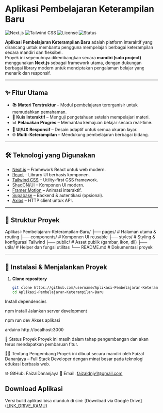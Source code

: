 # Aplikasi Pembelajaran Keterampilan Baru

![Next.js](https://img.shields.io/badge/Next.js-13.4-blue?logo=next.js)
![Tailwind CSS](https://img.shields.io/badge/Tailwind_CSS-3.3-38B2AC?logo=tailwind-css)
![License](https://img.shields.io/badge/license-MIT-green)
![Status](https://img.shields.io/badge/status-Development-orange)

**Aplikasi Pembelajaran Keterampilan Baru** adalah platform interaktif yang dirancang untuk membantu pengguna mempelajari berbagai keterampilan secara mandiri dan fleksibel.  
Proyek ini sepenuhnya dikembangkan secara **mandiri (solo project)** menggunakan **Next.js** sebagai framework utama, dengan dukungan berbagai library modern untuk menciptakan pengalaman belajar yang menarik dan responsif.

---

## ✨ Fitur Utama
- 📚 **Materi Terstruktur** – Modul pembelajaran terorganisir untuk memudahkan pemahaman.
- 📝 **Kuis Interaktif** – Menguji pengetahuan setelah mempelajari materi.
- 📊 **Pelacakan Progres** – Memantau kemajuan belajar secara real-time.
- 📱 **UI/UX Responsif** – Desain adaptif untuk semua ukuran layar.
- 🌐 **Multi-Keterampilan** – Mendukung pembelajaran berbagai bidang.

---

## 🛠️ Teknologi yang Digunakan
- [Next.js](https://nextjs.org/) – Framework React untuk web modern.
- [React](https://react.dev/) – Library UI berbasis komponen.
- [Tailwind CSS](https://tailwindcss.com/) – Utility-first CSS framework.
- [ShadCN/UI](https://ui.shadcn.com/) – Komponen UI modern.
- [Framer Motion](https://www.framer.com/motion/) – Animasi interaktif.
- [Supabase](https://supabase.com/) – Backend & autentikasi (opsional).
- [Axios](https://axios-http.com/) – HTTP client untuk API.

---

## 📂 Struktur Proyek
Aplikasi-Pembelajaran-Keterampilan-Baru/
├── pages/ # Halaman utama & routing
├── components/ # Komponen UI reusable
├── styles/ # Styling & konfigurasi Tailwind
├── public/ # Asset publik (gambar, ikon, dll)
├── utils/ # Helper dan fungsi utilitas
└── README.md # Dokumentasi proyek


---

## 🚀 Instalasi & Menjalankan Proyek
1. **Clone repository**
   ```bash
   git clone https://github.com/username/Aplikasi-Pembelajaran-Keterampilan-Baru.git
   cd Aplikasi-Pembelajaran-Keterampilan-Baru

Install dependencies

npm install
Jalankan server development

npm run dev
Akses aplikasi

arduino
http://localhost:3000

📌 Status Proyek
Proyek ini masih dalam tahap pengembangan dan akan terus mendapatkan pembaruan fitur.

👨‍💻 Tentang Pengembang
Proyek ini dibuat secara mandiri oleh Faizal Dananjaya – Full Stack Developer dengan minat besar pada teknologi edukasi berbasis web.

🌐 GitHub: FaizalDananjaya
📧 Email: faizaldnjy1@gmail.com

## Download Aplikasi
Versi build aplikasi bisa diunduh di sini: [Download via Google Drive][(LINK_DRIVE_KAMU)](https://drive.google.com/drive/folders/18obIHXHsNKGZSPkQO3ZF_nAp4jzTmAwh?usp=sharing)
